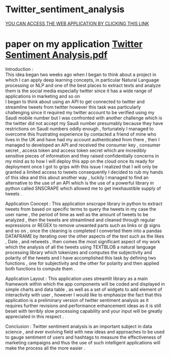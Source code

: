 # Twitter_sentiment_analysis
[YOU CAN ACCESS THE WEB APPLICATION BY CLICKING THIS LINK](https://datascientist88-twitter-sentiment-ana-streamlitsentiment-n2e8tj.streamlit.app/)
# paper on my application [Twitter Sentiment Analysis.pdf](https://github.com/Datascientist88/Twitter_sentiment_analysis/files/10472162/Twitter.Sentiment.Analysis.pdf)
Introduction :  
This idea began two weeks ago when I began to think about a project in which I can apply deep learning concepts, in particular Natural Language processing or NLP and one of the best places to extract texts and analyze them is the social media especially twitter since it has a wide range of applications in marketing and so on  
I began to think about using an API to get connected to twitter and streamline tweets from twitter however this task was particularly challenging since it required my  twitter account to be verified using my Saudi mobile number but I was confronted with another challenge which is the twitter did not accept my Saudi number  presumably because they have restrictions on Saudi numbers oddly enough , fortunately I managed to overcome this frustrating experience by contacted a friend of mine who  lives in the UK and have had my account authenticated from there , then I managed to developed an API and received the consumer key , consumer secret , access token and access token secret which are incredibly sensitive pieces of information and they raised confidentially concerns in my mind as to how I will deploy this app on the cloud once its ready for deployment once I got to grips with this issue I realized that I will  only be granted a limited access to tweets consequently I decided to rub my hands of this idea and this about another way , luckily I managed to find an alternative to the use of an API  which is the use of a powerful library in python called SNSCRAPE which allowed me to get inexhaustible supply of tweets . 

Application Concept : 
This application snscrape library in python to extract tweets from based on specific terms to query the tweets in my case the user name , the period of time as well as the amount of tweets to be analyzed , then the tweets are streamlined and cleaned through regular expressions or REGEX to remove unwanted parts such as links or @ signs and so on  , once the cleaning is completed I converted them into a pandas DATAFRAME by iterating over the other aspects of the text such as the likes , Date , and retweets , then comes the most significant aspect of my work which the analysis of all the tweets using TEXTBLOB a natural language processing library which tokenizes and computes the subjectivity and polarity of the tweets and I have accomplished this task by defining  two functions , one for subjectivity and the other for polarity and then applied both functions to compute them .

Application Layout : 
This application uses streamlit library as a main framework within which the app components will be coded and displayed in simple charts and data table , as well as a set of widgets to add element of interactivity with user , however I would like to emphasize the fact that this application is a preliminary version of twitter sentiment analysis as it requires further revisions and performance enhancement ideas as it is still beset with terribly slow processing capability and your input will be greatly appreciated in this respect . 

Conclusion : 
Twitter sentiment analysis is an important subject in data science , and ever evolving field with new ideas and approaches to be used to gauge sentiment of users and hashtags to measure the effectiveness of marketing campaigns and thus the use of such intelligent applications will make the process all the more easier . 
 
 

